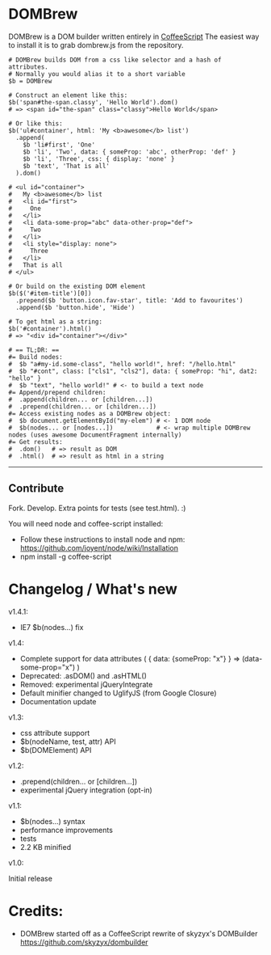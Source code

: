 # DOMBrew

DOMBrew is a DOM builder written entirely in [CoffeeScript](http://jashkenas.github.com/coffee-script/)
The easiest way to install it is to grab dombrew.js from the repository.

    # DOMBrew builds DOM from a css like selector and a hash of attributes.
    # Normally you would alias it to a short variable
    $b = DOMBrew

    # Construct an element like this:
    $b('span#the-span.classy', 'Hello World').dom()
    # => <span id="the-span" class="classy">Hello World</span>

    # Or like this:
    $b('ul#container', html: 'My <b>awesome</b> list')
      .append(
        $b 'li#first', 'One'
        $b 'li', 'Two', data: { someProp: 'abc', otherProp: 'def' }
        $b 'li', 'Three', css: { display: 'none' }
        $b 'text', 'That is all'
      ).dom()
    
    # <ul id=​"container">​
    #   My <b>​awesome​</b>​ list
    #   <li id="first">
    #     ​One​
    #   </li>​
    #   <li data-some-prop=​"abc" data-other-prop=​"def">
    #     Two
    #   ​</li>​
    #   <li style="display: none">​
    #     Three​
    #   </li>​
    #   That is all
    # </ul>​

    # Or build on the existing DOM element
    $b($('#item-title')[0])
      .prepend($b 'button.icon.fav-star', title: 'Add to favourites')
      .append($b 'button.hide', 'Hide')

    # To get html as a string:
    $b('#container').html() 
    # => "<div id="container"></div>"

    # == TL;DR: ==
    #= Build nodes:
    #  $b "a#my-id.some-class", "hello world!", href: "/hello.html"
    #  $b "#cont", class: ["cls1", "cls2"], data: { someProp: "hi", dat2: "hello" }
    #  $b "text", "hello world!" # <- to build a text node
    #= Append/prepend children:
    #  .append(children... or [children...])
    #  .prepend(children... or [children...])
    #= Access existing nodes as a DOMBrew object:
    #  $b document.getElementById("my-elem") # <- 1 DOM node
    #  $b(nodes... or [nodes...])            # <- wrap multiple DOMBrew nodes (uses awesome DocumentFragment internally)
    #= Get results:
    #  .dom()   # => result as DOM
    #  .html()  # => result as html in a string

---
## Contribute

Fork. Develop. Extra points for tests (see test.html). :)

You will need node and coffee-script installed:

* Follow these instructions to install node and npm: https://github.com/joyent/node/wiki/Installation
* npm install -g coffee-script

# Changelog / What's new
v1.4.1:
* IE7 $b(nodes...) fix

v1.4:

* Complete support for data attributes ( { data: {someProp: "x"} } => (data-some-prop="x") )
* Deprecated: .asDOM() and .asHTML()
* Removed: experimental jQueryIntegrate
* Default minifier changed to UglifyJS (from Google Closure)
* Documentation update

v1.3:

* css attribute support
* $b(nodeName, test, attr) API
* $b(DOMElement) API

v1.2:

* .prepend(children... or [children...])
* experimental jQuery integration (opt-in)

v1.1:

* $b(nodes...) syntax
* performance improvements
* tests
* 2.2 KB minified

v1.0:

Initial release

# Credits:

* DOMBrew started off as a CoffeeScript rewrite of skyzyx's DOMBuilder https://github.com/skyzyx/dombuilder

